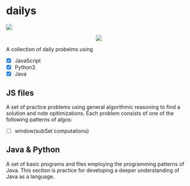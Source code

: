 # dailys
<p>
<img src="https://img.shields.io/github/languages/top/Ahmed-Elawad/dailys" />  
</p>

<div align="center">
  <img src="https://github.com/Ahmed-Elawad/dailys/main/imgs/quote.png" />
</div>

A collection of daily probelms using
- [x] JavaScript
- [x] Python3
- [x] Java

## JS files
A set of practice problems using general algorithmic reasoning to find a solution and note opitimizations. Each problem consists of one of the following patterns of algos:
- [ ] window(subSet computations)

## Java & Python
A set of basic programs and files employing the programming patterns of Java. This section is practice for developing a deeper understanding of Java 
as a language.
